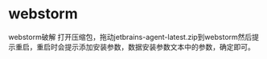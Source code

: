 # webstorm
webstorm破解
打开压缩包，拖动jetbrains-agent-latest.zip到webstorm然后提示重启，重启时会提示添加安装参数，数据安装参数文本中的参数，确定即可。
